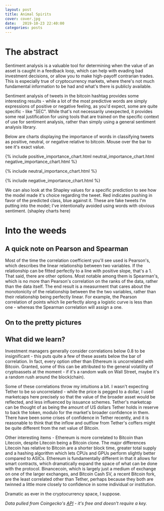 ```yaml
---
layout: post
title: Animal Spirits
cover: cover.jpg
date:   2019-10-23 22:40:00
categories: posts
---
```




# The abstract


  Sentiment analysis is a valuable tool for determining when the value of an asset is caught in a feedback loop, which can help with evading bad investment decisions, or allow you to make high-payoff contrarian trades. This is especially true of cryptocurrency markets, where there's not much fundamental information to be had and what's there is publicly available.
  
Sentiment analysis of tweets in the bitcoin hashtag provides some interesting results - while a lot of the most predictive words are simply expressions of positive or negative feeling, as you'd expect, some are quite specific - like "SEC". While that's not necessarily unexpected, it provides some real justification for using tools that are trained on the specific context of use for sentiment analysis, rather than simply using a general sentiment analysis library.

Below are charts displaying the importance of words in classifying tweets as positive, neutral, or negative relative to bitcoin. Mouse over the bar to see it's exact value.


{% include positive_importance_chart.html neutral_importance_chart.html negative_importance_chart.html %}



{% include neutral_importance_chart.html %}

{% include negative_importance_chart.html %}






We can also look at the Shapley values for a specific prediction to see how the model made it's choice regarding the tweet. Red indicates pushing in favor of the predicted class, blue against it. These are fake tweets I'm putting into the model; I've intentionally avoided using words with obvious sentiment.
(shapley charts here)


# Into the weeds
## A quick note on Pearson and Spearman

  Most of the time the correlation coefficient you'll see used is Pearson's, which describes the linear relationship between two variables. If the relationship can be fitted perfectly to a line with positive slope, that's a 1. That said, there are other options. Most notable among them is Spearman's, which is no more than Pearson's correlation on the ranks of the data, rather than the data itself. The end result is a measurment that cares about the monotonicity of the relationship between the the two variables, rather than their relationship being perfectly linear. For example, the Pearson correlation of points which lie perfectly along a logistic curve is less than one - whereas the Spearman correlation will assign a one.
  
## On to the pretty pictures

## What did we learn?

  Investment managers generally consider correlations below 0.8 to be insignificant - this puts quite a few of these assets below the bar of correlation. In fact, every option other than Ethereum is uncorrelated with Bitcoin. Granted, some of this can be attributed to the general volatility of cryptoassets at the moment - if it's a random walk on Wall Street, maybe it's a random rush around the block(chain).

  Some of these correlations throw my intuitions a bit. I wasn't expecting Tether to be so uncorrelated - while the price is pegged to a dollar, I used marketcaps here precisely so that the value of the broader asset would be reflected, and less influenced by issuance schemes. Tether's marketcap can be thought of as being the amount of US dollars Tether holds in reserve to back the token, modulo for the market's broader confidence in them. There have been some crises of confidence in Tether recently, and it is reasonable to think that the inflow and outflow from Tether's coffers might be quite different from the net value of Bitcoin.
  
  Other interesting items - Ethereum is more correlated to Bitcoin than Litecoin, despite Litecoin being a Bitcoin clone. The major differences Litecoin has relative to Bitcoin are a shorter block time, greater total supply and a hashing algorithm which lets CPUs and GPUs perform slightly better compared to ASICs. Ethereum is fundamentally different in that it allows for smart contracts, which dramatically expand the space of what can be done with the protocol. Binancecoin, which is largely just a medium of exchange on one of the larger exchanges, and Bitcoin Cash SV, a recent Bitcoin fork, are the least correlated other than Tether, perhaps because they both are twinned a little more closely to confidence in some individual or institution.
  
  Dramatic as ever in the cryptocurrency space, I suppose.
  
  *Data pulled from Coingecko's [API](https://www.coingecko.com/en/api) - it's free and doesn't require a key.*
